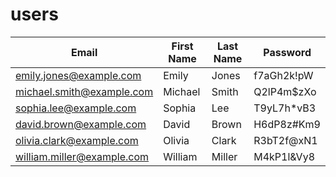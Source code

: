 # users

| **Email**                  | **First Name** | **Last Name** | **Password**     |
|----------------------------|----------------|---------------|------------------|
| emily.jones@example.com    | Emily          | Jones         | f7aGh2k!pW       |
| michael.smith@example.com  | Michael        | Smith         | Q2lP4m$zXo       |
| sophia.lee@example.com     | Sophia         | Lee           | T9yL7h*vB3       |
| david.brown@example.com    | David          | Brown         | H6dP8z#Km9       |
| olivia.clark@example.com   | Olivia         | Clark         | R3bT2f@xN1       |
| william.miller@example.com | William        | Miller        | M4kP1l&Vy8       |